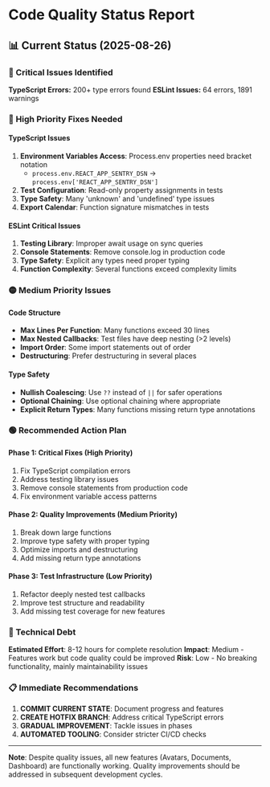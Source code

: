 # Code Quality Status Report

## 📊 Current Status (2025-08-26)

### 🔴 Critical Issues Identified

**TypeScript Errors:** 200+ type errors found
**ESLint Issues:** 64 errors, 1891 warnings

### 🚨 High Priority Fixes Needed

#### TypeScript Issues
1. **Environment Variables Access**: Process.env properties need bracket notation
   - `process.env.REACT_APP_SENTRY_DSN` → `process.env['REACT_APP_SENTRY_DSN']`
2. **Test Configuration**: Read-only property assignments in tests
3. **Type Safety**: Many 'unknown' and 'undefined' type issues
4. **Export Calendar**: Function signature mismatches in tests

#### ESLint Critical Issues
1. **Testing Library**: Improper await usage on sync queries
2. **Console Statements**: Remove console.log in production code
3. **Type Safety**: Explicit any types need proper typing
4. **Function Complexity**: Several functions exceed complexity limits

### 🟡 Medium Priority Issues

#### Code Structure
- **Max Lines Per Function**: Many functions exceed 30 lines
- **Max Nested Callbacks**: Test files have deep nesting (>2 levels)
- **Import Order**: Some import statements out of order
- **Destructuring**: Prefer destructuring in several places

#### Type Safety
- **Nullish Coalescing**: Use `??` instead of `||` for safer operations
- **Optional Chaining**: Use optional chaining where appropriate
- **Explicit Return Types**: Many functions missing return type annotations

### 🟢 Recommended Action Plan

#### Phase 1: Critical Fixes (High Priority)
1. Fix TypeScript compilation errors
2. Address testing library issues
3. Remove console statements from production code
4. Fix environment variable access patterns

#### Phase 2: Quality Improvements (Medium Priority)
1. Break down large functions
2. Improve type safety with proper typing
3. Optimize imports and destructuring
4. Add missing return type annotations

#### Phase 3: Test Infrastructure (Low Priority)
1. Refactor deeply nested test callbacks
2. Improve test structure and readability
3. Add missing test coverage for new features

### 🔧 Technical Debt

**Estimated Effort**: 8-12 hours for complete resolution
**Impact**: Medium - Features work but code quality could be improved
**Risk**: Low - No breaking functionality, mainly maintainability issues

### 📋 Immediate Recommendations

1. **COMMIT CURRENT STATE**: Document progress and features
2. **CREATE HOTFIX BRANCH**: Address critical TypeScript errors
3. **GRADUAL IMPROVEMENT**: Tackle issues in phases
4. **AUTOMATED TOOLING**: Consider stricter CI/CD checks

---

**Note**: Despite quality issues, all new features (Avatars, Documents, Dashboard) are functionally working. Quality improvements should be addressed in subsequent development cycles.
